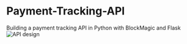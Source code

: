 # Payment-Tracking-API
Building a payment tracking API in Python with BlockMagic and Flask
![API design](http://monty.link/5Cva4IriIo/)
